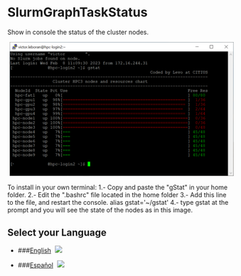 # SlurmGraphTaskStatus
Show in console the status of the cluster nodes.

<img src="https://github.com/Alblahm/SlurmGraphTaskStatus/blob/main/gStat.png" align="none" hspace="5" vspace="0" width="640px"></a>

 To install in your own terminal:
    1.- Copy and paste the "gStat" in your home folder.
    2.- Edit the ".bashrc" file located in the home folder
    3.- Add this line to the file, and restart the console.
         alias gstat='~/gstat'
    4.- type gstat at the prompt and you will see the state of the nodes as in this image.
    

## Select your Language

* ###[English](README.en.md) <a href="https://github.com/Alblahm/SlurmGraphTaskStatus/blob/master/README.en.md"><img src="https://github.com/Alblahm/Voice-Controled-Acuarium/blob/master/img/Flag_of_Union.png" align="none" hspace="5" vspace="0" width="25px"></a>

* ###[Español](README.es.md) <a href="https://github.com/Alblahm/SlurmGraphTaskStatus/blob/master/README.es.md"><img src="https://github.com/Alblahm/Voice-Controled-Acuarium/blob/master/img/Flag_of_Spain.png" align="none" hspace="5" vspace="0" width="25px"></a>
